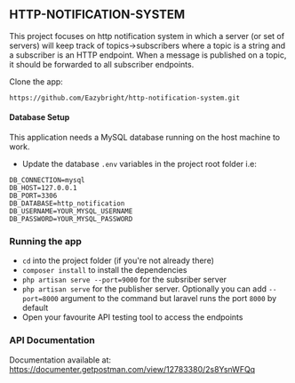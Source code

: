 ## HTTP-NOTIFICATION-SYSTEM

This project focuses on http notification system in which a server (or set of servers) will keep track of topics->subscribers where a topic is a string and a subscriber is an HTTP endpoint. When a message is published on a topic, it should be forwarded to all subscriber endpoints.

Clone the app:
```
https://github.com/Eazybright/http-notification-system.git
```

#### Database Setup
This application needs a MySQL database running on the host machine to work.

* Update the database `.env` variables in the project root folder i.e:
```
DB_CONNECTION=mysql
DB_HOST=127.0.0.1
DB_PORT=3306
DB_DATABASE=http_notification
DB_USERNAME=YOUR_MYSQL_USERNAME
DB_PASSWORD=YOUR_MYSQL_PASSWORD
```

### Running the app
* `cd` into the project folder (if you're not already there)
* `composer install` to install the dependencies
* `php artisan serve --port=9000` for the subsriber server
* `php artisan serve` for the publisher server. Optionally you can add `--port=8000` argument to the command but laravel runs the port `8000` by default
* Open your favourite API testing tool to access the endpoints

### API Documentation
Documentation available at: <a href="https://documenter.getpostman.com/view/12783380/2s8YsnWFQq">https://documenter.getpostman.com/view/12783380/2s8YsnWFQq</a>
